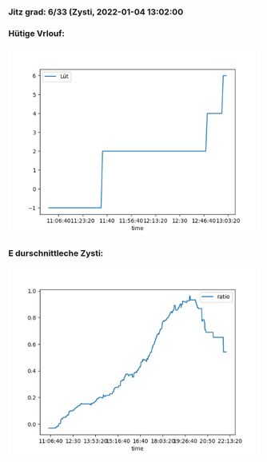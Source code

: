 ### Jitz grad: 6/33 (Zysti, 2022-01-04 13:02:00

### Hütige Vrlouf:
![Graph](Today.png)

### E durschnittleche Zysti:
![Graph](Zysti.png)